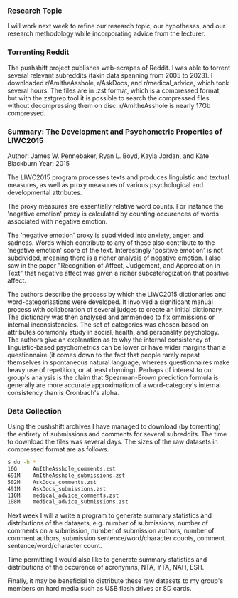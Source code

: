 ### Research Topic
I will work next week to refine our research topic, our hypotheses, and our research methodology
while incorporating advice from the lecturer.

### Torrenting Reddit
The pushshift project publishes web-scrapes of Reddit.
I was able to torrent several relevant subreddits (takin data spanning from 2005 to 2023).
I downloaded r/AmItheAsshole, r/AskDocs, and r/medical_advice, which took several hours.
The files are in .zst format, which is a compressed format, but with the zstgrep tool
it is possible to search the compressed files without decompressing them on disc.
r/AmItheAsshole is nearly 17Gb compressed.

### Summary: The Development and Psychometric Properties of LIWC2015
Author: James W. Pennebaker, Ryan L. Boyd, Kayla Jordan, and Kate Blackburn 
Year: 2015

The LIWC2015 program processes texts and produces
linguistic and textual measures, as well as proxy measures
of various psychological and developmental attributes.

The proxy measures are essentially relative word counts.
For instance the 'negative emotion' proxy is calculated by
counting occurences of words associated with negative emotion.

The 'negative emotion' proxy is subdivided into anxiety, anger, and sadness.
Words which contribute to any of these also contribute to the 'negative emotion' score of the text.
Interestingly 'positive emotion' is not subdivided, meaning there is a richer
analysis of negative emotion. I also saw in the paper "Recognition of Affect, Judgement, and Appreciation in Text"
that negative affect was given a richer subcaterogization that positive affect.

The authors describe the process by which the LIWC2015 dictionaries and word-categorisations were developed. It involved a significant manual process with collaboration of several judges to create an initial dictionary. The dictionary was then analysed and ammended to fix ommissions or internal inconsistencies. The set of categories was chosen based on attributes commonly study in social, health, and personality psychology. The authors give an explanation as to why the internal consistency of linguistic-based psychometrics can be lower or have wider margins than a questionnaire (it comes down to the fact that people rarely repeat themselves in spontaneous natural language, whereas questionnaires make heavy use of repetition, or at least rhyming). Perhaps of interest to our group's analysis is the claim that Spearman-Brown prediction formula is generally are more accurate approximation of a word-category's internal consistency than is Cronbach's alpha.

### Data Collection
Using the pushshift archives I have managed to download (by torrenting)
the entirety of submissions and comments for several
subreddits.
The time to download the files was several days.
The sizes of the raw datasets in compressed format are as follows.

```bash
$ du -h *
16G	    AmItheAsshole_comments.zst
691M    AmItheAsshole_submissions.zst
502M    AskDocs_comments.zst
491M    AskDocs_submissions.zst
110M    medical_advice_comments.zst
108M    medical_advice_submissions.zst
```

Next week I will a write a program to generate summary statistics and distributions
of the datasets, e.g. number of submissions, number of comments on a submission,
number of submission authors, number of comment authors, submission sentence/word/character counts, comment sentence/word/character count.

Time permitting I would also like to generate summary statistics and distributions of the occurence of acronymns, NTA, YTA, NAH, ESH.

Finally, it may be beneficial to distribute these raw datasets to my group's members on hard media such as USB flash drives or SD cards.
